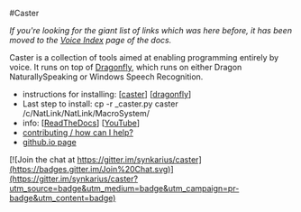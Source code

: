 #Caster

*If you're looking for the giant list of links which was here before, it has been moved to the [Voice Index](http://caster.readthedocs.org/en/latest/caster/doc/readthedocs/Voice%20Index/) page of the docs.*

Caster is a collection of tools aimed at enabling programming entirely by voice. It runs on top of [Dragonfly](https://github.com/t4ngo/dragonfly), which runs on either Dragon NaturallySpeaking or Windows Speech Recognition.

- instructions for installing: [[caster](http://explosionduck.com/caster/install/)] [[dragonfly](http://explosionduck.com/caster/install/dragonfly.html)]
- Last step to install: cp -r _caster.py caster /c/NatLink/NatLink/MacroSystem/
- info: [[ReadTheDocs](http://caster.readthedocs.org/en/latest/)] [[YouTube](https://www.youtube.com/channel/UC2qZzmCj_5ZKkTa3i9X1LCg)]
- [contributing / how can I help?](https://github.com/synkarius/caster/blob/master/caster/doc/CONTRIBUTING.md)
- [github.io page](http://synkarius.github.io/caster/)

[![Join the chat at https://gitter.im/synkarius/caster](https://badges.gitter.im/Join%20Chat.svg)](https://gitter.im/synkarius/caster?utm_source=badge&utm_medium=badge&utm_campaign=pr-badge&utm_content=badge)